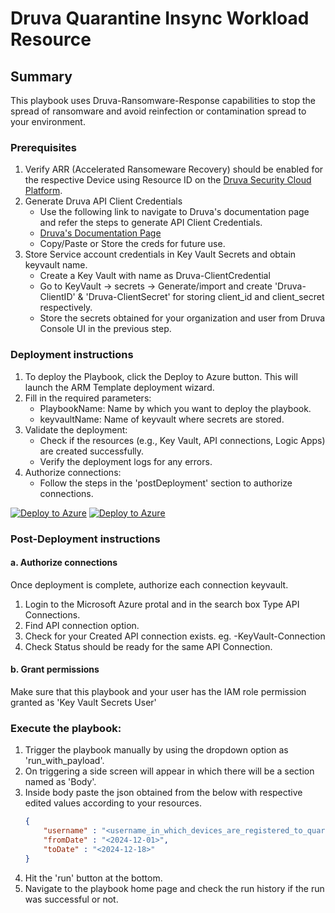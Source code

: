 # Druva Quarantine Insync Workload Resource

## Summary

This playbook uses Druva-Ransomware-Response capabilities to stop the spread of ransomware and avoid reinfection or contamination spread to your environment.

### Prerequisites

1. Verify ARR (Accelerated Ransomeware Recovery) should be enabled for the respective Device using Resource ID on the [Druva Security Cloud Platform](https://console.druva.com/).
2. Generate Druva API Client Credentials
    * Use the following link to navigate to Druva's documentation page and refer the steps to generate API Client Credentials.
    * [Druva's Documentation Page](https://help.druva.com/en/articles/8580838-create-and-manage-api-credentials)
    * Copy/Paste or Store the creds for future use.
3. Store Service account credentials in Key Vault Secrets and obtain keyvault name.
    * Create a Key Vault with name as Druva-ClientCredential
    * Go to KeyVault -> secrets -> Generate/import and create 'Druva-ClientID' & 'Druva-ClientSecret' for storing client_id and client_secret respectively.
    * Store the secrets obtained for your organization and user from Druva Console UI in the previous step.

### Deployment instructions

1. To deploy the Playbook, click the Deploy to Azure button. This will launch the ARM Template deployment wizard.
2. Fill in the required parameters:
    * PlaybookName: Name by which you want to deploy the playbook.
    * keyvaultName: Name of keyvault where secrets are stored.
3. Validate the deployment:
    * Check if the resources (e.g., Key Vault, API connections, Logic Apps) are created successfully.
    * Verify the deployment logs for any errors.
4. Authorize connections:
    * Follow the steps in the 'postDeployment' section to authorize connections.

[![Deploy to Azure](https://aka.ms/deploytoazurebutton)](https://portal.azure.com/#create/Microsoft.Template/uri/https%3A%2F%2Fraw.githubusercontent.com%2FAzure%2FAzure-Sentinel%2Fmaster%2FSolutions%2FDruvaDataSecurityCloud%2FPlaybooks%2FDruvaQuarantineInsyncWorkload%2Fazuredeploy.json) [![Deploy to Azure](https://aka.ms/deploytoazuregovbutton)](https://portal.azure.us/#create/Microsoft.Template/uri/https%3A%2F%2Fraw.githubusercontent.com%2FAzure%2FAzure-Sentinel%2Fmaster%2FSolutions%2FDruvaDataSecurityCloud%2FPlaybooks%2FDruvaQuarantineInsyncWorkload%2Fazuredeploy.json)

### Post-Deployment instructions

#### a. Authorize connections

Once deployment is complete, authorize each connection keyvault.

1. Login to the Microsoft Azure protal and in the search box Type API Connections.
2. Find API connection option.
3. Check for your Created API connection exists. eg. <playbookname>-KeyVault-Connection
4. Check Status should be ready for the same API Connection.

#### b. Grant permissions

Make sure that this playbook and your user has the IAM role permission granted as 'Key Vault Secrets User'

### Execute the playbook:

1. Trigger the playbook manually by using the dropdown option as 'run_with_payload'.
2. On triggering a side screen will appear in which there will be a section named as 'Body'.
3. Inside body paste the json obtained from the below with respective edited values according to your resources.
    ```json
    {
        "username" : "<username_in_which_devices_are_registered_to_quarantine>",
        "fromDate" : "<2024-12-01>",
        "toDate" : "<2024-12-18>"
    }
4. Hit the 'run' button at the bottom.
5. Navigate to the playbook home page and check the run history if the run was successful or not.
